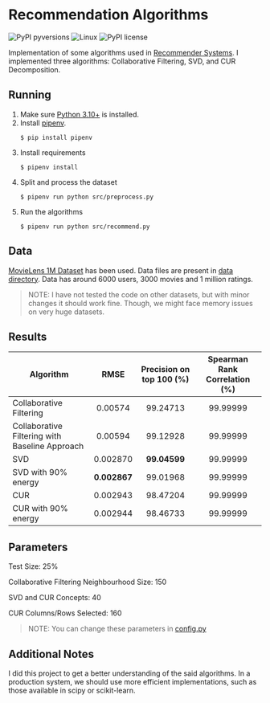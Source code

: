 # Recommendation Algorithms

![PyPI pyversions](https://img.shields.io/github/pipenv/locked/python-version/sanchitsgupta/recommendation-algorithms)
![Linux](https://svgshare.com/i/Zhy.svg)
![PyPI license](https://img.shields.io/github/license/sanchitsgupta/recommendation-algorithms)

Implementation of some algorithms used in [Recommender Systems](https://www.wikiwand.com/en/Recommender_system). I implemented three algorithms: Collaborative Filtering, SVD, and CUR Decomposition.

## Running

1. Make sure [Python 3.10+](https://www.python.org/downloads/) is installed.
2. Install [pipenv](https://github.com/kennethreitz/pipenv).
    ```shell
    $ pip install pipenv
    ```
3. Install requirements
    ```shell
    $ pipenv install
    ```
4. Split and process the dataset
    ```shell
    $ pipenv run python src/preprocess.py
    ```
5. Run the algorithms
    ```
    $ pipenv run python src/recommend.py
    ```

## Data

[MovieLens 1M Dataset](https://grouplens.org/datasets/movielens/1m/) has been used. Data files are present in [data directory](./data/). Data has around 6000 users, 3000 movies and 1 million ratings.

> NOTE: I have not tested the code on other datasets, but with minor changes it should work fine. Though, we might face memory issues on very huge datasets.

## Results

| Algorithm     | RMSE  | Precision on top 100 (%) | Spearman Rank Correlation (%) |
| ------------- |:-------------:|:--------:|:-----:|
| Collaborative Filtering | 0.00574 | 99.24713 | 99.99999 |
| Collaborative Filtering with Baseline Approach | 0.00594 | 99.12928 | 99.99999 |
| SVD | 0.002870 | **99.04599** | 99.99999 |
| SVD with 90% energy | **0.002867** | 99.01968 | 99.99999 |
| CUR | 0.002943 | 98.47204 | 99.99999 |
| CUR with 90% energy | 0.002944 | 98.46733 | 99.99999 |

## Parameters

Test Size: 25%

Collaborative Filtering Neighbourhood Size: 150

SVD and CUR Concepts: 40

CUR Columns/Rows Selected: 160

> NOTE: You can change these parameters in [config.py](./src/config.py)

## Additional Notes

I did this project to get a better understanding of the said algorithms. In a production system, we should use more efficient implementations, such as those available in scipy or scikit-learn.
